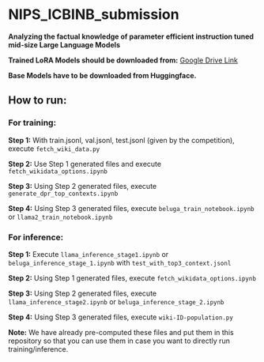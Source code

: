 # NIPS_ICBINB_submission

**Analyzing the factual knowledge of parameter efficient instruction tuned mid-size Large Language Models**


**Trained LoRA Models should be downloaded from:** [Google Drive Link](https://drive.google.com/drive/folders/1yNWL_f-dXeqWaWK5nEjJ2Iez1ZO799gd?usp=sharing)

**Base Models have to be downloaded from Huggingface.**

## How to run:

### For training:
**Step 1:** With train.jsonl, val.jsonl, test.jsonl (given by the competition), execute `fetch_wiki_data.py`

**Step 2:** Use Step 1 generated files and execute `fetch_wikidata_options.ipynb`

**Step 3:** Using Step 2 generated files, execute `generate_dpr_top_contexts.ipynb`

**Step 4:** Using Step 3 generated files, execute `beluga_train_notebook.ipynb` or `llama2_train_notebook.ipynb`

### For inference:
**Step 1:** Execute `llama_inference_stage1.ipynb` or `beluga_inference_stage_1.ipynb` with `test_with_top3_context.jsonl`

**Step 2:** Using Step 1 generated files, execute `fetch_wikidata_options.ipynb`

**Step 3:** Using Step 2 generated files, execute `llama_inference_stage2.ipynb` or `beluga_inference_stage_2.ipynb`

**Step 4:** Using Step 3 generated files, execute `wiki-ID-population.py`

**Note:**
We have already pre-computed these files and put them in this repository so that you can use them in case you want to directly run training/inference.

